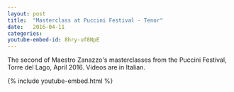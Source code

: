 ```yaml
---
layout: post
title:  "Masterclass at Puccini Festival - Tenor"
date:   2016-04-11
categories: 
youtube-embed-id: 8hry-uf8NpE
---
```

The second of Maestro Zanazzo's masterclasses from the Puccini Festival, Torre del Lago, April 2016.  Videos are in Italian.

{% include youtube-embed.html %}